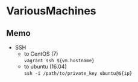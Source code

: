 # VariousMachines

## Memo 

- SSH
    - to CentOS (7)  
        `vagrant ssh ${vm.hostname} `
    - to ubuntu (16.04)  
        `ssh -i /path/to/private_key ubuntu@${ip}`
